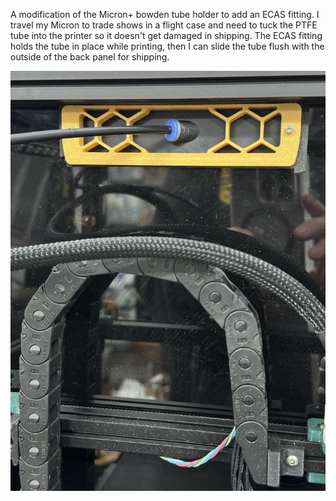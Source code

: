 A modification of the Micron+ bowden tube holder to add an ECAS fitting. I travel my Micron to trade shows in a flight case and need to tuck the PTFE tube into the printer so it doesn't get damaged in shipping. The ECAS fitting holds the tube in place while printing, then I can slide the tube flush with the outside of the back panel for shipping.

![image](https://github.com/allenrowand/voron_mods/blob/main/Micron/ECAS_bowden_holder/images/Image01.JPG)
